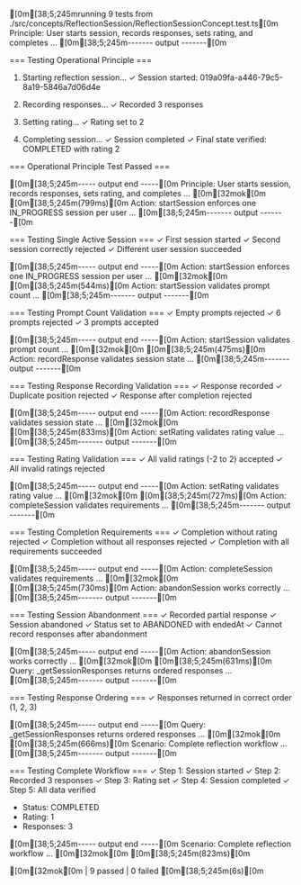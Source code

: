 [0m[38;5;245mrunning 9 tests from ./src/concepts/ReflectionSession/ReflectionSessionConcept.test.ts[0m
Principle: User starts session, records responses, sets rating, and completes ...
[0m[38;5;245m------- output -------[0m

=== Testing Operational Principle ===

1. Starting reflection session...
   ✓ Session started: 019a09fa-a446-79c5-8a19-5846a7d06d4e

2. Recording responses...
   ✓ Recorded 3 responses

3. Setting rating...
   ✓ Rating set to 2

4. Completing session...
   ✓ Session completed
   ✓ Final state verified: COMPLETED with rating 2

=== Operational Principle Test Passed ===

[0m[38;5;245m----- output end -----[0m
Principle: User starts session, records responses, sets rating, and completes ... [0m[32mok[0m [0m[38;5;245m(799ms)[0m
Action: startSession enforces one IN_PROGRESS session per user ...
[0m[38;5;245m------- output -------[0m

=== Testing Single Active Session ===
✓ First session started
✓ Second session correctly rejected
✓ Different user session succeeded

[0m[38;5;245m----- output end -----[0m
Action: startSession enforces one IN_PROGRESS session per user ... [0m[32mok[0m [0m[38;5;245m(544ms)[0m
Action: startSession validates prompt count ...
[0m[38;5;245m------- output -------[0m

=== Testing Prompt Count Validation ===
✓ Empty prompts rejected
✓ 6 prompts rejected
✓ 3 prompts accepted

[0m[38;5;245m----- output end -----[0m
Action: startSession validates prompt count ... [0m[32mok[0m [0m[38;5;245m(475ms)[0m
Action: recordResponse validates session state ...
[0m[38;5;245m------- output -------[0m

=== Testing Response Recording Validation ===
✓ Response recorded
✓ Duplicate position rejected
✓ Response after completion rejected

[0m[38;5;245m----- output end -----[0m
Action: recordResponse validates session state ... [0m[32mok[0m [0m[38;5;245m(833ms)[0m
Action: setRating validates rating value ...
[0m[38;5;245m------- output -------[0m

=== Testing Rating Validation ===
✓ All valid ratings (-2 to 2) accepted
✓ All invalid ratings rejected

[0m[38;5;245m----- output end -----[0m
Action: setRating validates rating value ... [0m[32mok[0m [0m[38;5;245m(727ms)[0m
Action: completeSession validates requirements ...
[0m[38;5;245m------- output -------[0m

=== Testing Completion Requirements ===
✓ Completion without rating rejected
✓ Completion without all responses rejected
✓ Completion with all requirements succeeded

[0m[38;5;245m----- output end -----[0m
Action: completeSession validates requirements ... [0m[32mok[0m [0m[38;5;245m(730ms)[0m
Action: abandonSession works correctly ...
[0m[38;5;245m------- output -------[0m

=== Testing Session Abandonment ===
✓ Recorded partial response
✓ Session abandoned
✓ Status set to ABANDONED with endedAt
✓ Cannot record responses after abandonment

[0m[38;5;245m----- output end -----[0m
Action: abandonSession works correctly ... [0m[32mok[0m [0m[38;5;245m(631ms)[0m
Query: _getSessionResponses returns ordered responses ...
[0m[38;5;245m------- output -------[0m

=== Testing Response Ordering ===
✓ Responses returned in correct order (1, 2, 3)

[0m[38;5;245m----- output end -----[0m
Query: _getSessionResponses returns ordered responses ... [0m[32mok[0m [0m[38;5;245m(666ms)[0m
Scenario: Complete reflection workflow ...
[0m[38;5;245m------- output -------[0m

=== Testing Complete Workflow ===
✓ Step 1: Session started
✓ Step 2: Recorded 3 responses
✓ Step 3: Rating set
✓ Step 4: Session completed
✓ Step 5: All data verified
  - Status: COMPLETED
  - Rating: 1
  - Responses: 3

[0m[38;5;245m----- output end -----[0m
Scenario: Complete reflection workflow ... [0m[32mok[0m [0m[38;5;245m(823ms)[0m

[0m[32mok[0m | 9 passed | 0 failed [0m[38;5;245m(6s)[0m

